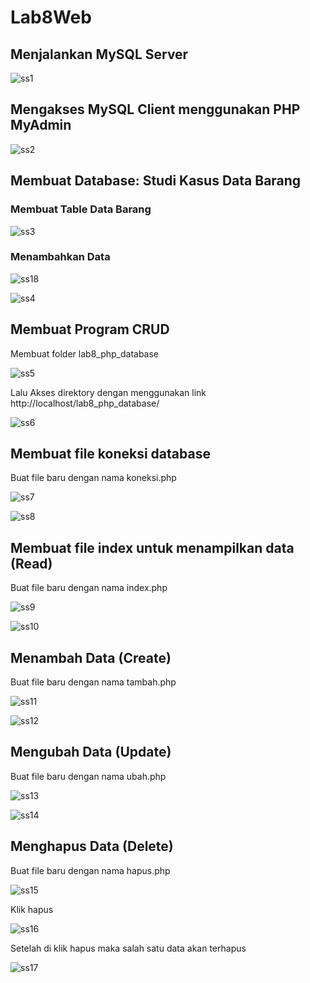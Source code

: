# Lab8Web

## Menjalankan MySQL Server
![ss1](https://github.com/FsBagaskorooooo/Lab8Web./assets/130354090/3e396689-eb06-441b-b25b-0e8f442944a2)

## Mengakses MySQL Client menggunakan PHP MyAdmin

![ss2](https://github.com/FsBagaskorooooo/Lab8Web./assets/130354090/fc03372f-b2a8-4f03-807f-31ff8b7c2028)

## Membuat Database: Studi Kasus Data Barang
### Membuat Table Data Barang
![ss3](https://github.com/FsBagaskorooooo/Lab8Web./assets/130354090/64e75a20-d5f7-47f1-b119-114661cf307b)

### Menambahkan Data

![ss18](https://github.com/FsBagaskorooooo/Lab8Web/assets/130354090/a4575ea2-a71e-43ee-8b02-f33559167a6a)

![ss4](https://github.com/FsBagaskorooooo/Lab8Web./assets/130354090/0ba7dbc1-370a-418c-bdc8-ee3a97e4644e)

## Membuat Program CRUD
Membuat folder lab8_php_database

![ss5](https://github.com/FsBagaskorooooo/Lab8Web./assets/130354090/0219ce85-9c2a-44e3-a123-460588940631)

Lalu Akses direktory dengan menggunakan link http://localhost/lab8_php_database/

![ss6](https://github.com/FsBagaskorooooo/Lab8Web./assets/130354090/78dcf730-c732-4a71-990c-6c4b234e8d05)

## Membuat file koneksi database
Buat file baru dengan nama koneksi.php

![ss7](https://github.com/FsBagaskorooooo/Lab8Web./assets/130354090/c41e004e-9a57-4fae-a696-fed7ca8c3b12)

![ss8](https://github.com/FsBagaskorooooo/Lab8Web./assets/130354090/694e66c3-e8c2-4e3f-8a56-a1a28c13d88f)

## Membuat file index untuk menampilkan data (Read)
Buat file baru dengan nama index.php

![ss9](https://github.com/FsBagaskorooooo/Lab8Web./assets/130354090/7c8aa1b5-187a-4f86-9a01-25fdaf0b175e)

![ss10](https://github.com/FsBagaskorooooo/Lab8Web./assets/130354090/82015708-e494-49b8-bc1d-3a6eefb85b39)

## Menambah Data (Create)
Buat file baru dengan nama tambah.php

![ss11](https://github.com/FsBagaskorooooo/Lab8Web./assets/130354090/254cc3e5-d71d-4974-bac5-9ba7583798c3)

![ss12](https://github.com/FsBagaskorooooo/Lab8Web./assets/130354090/ecf8edcd-a68b-4508-953b-bd83c51bd2ec)

## Mengubah Data (Update)
Buat file baru dengan nama ubah.php

![ss13](https://github.com/FsBagaskorooooo/Lab8Web./assets/130354090/da34edb4-f95f-4172-b9f3-d351bef3ca27)

![ss14](https://github.com/FsBagaskorooooo/Lab8Web./assets/130354090/3422141b-3557-4fbc-a981-2edb3c897d5f)

## Menghapus Data (Delete)
Buat file baru dengan nama hapus.php

![ss15](https://github.com/FsBagaskorooooo/Lab8Web./assets/130354090/71155db2-7cf4-49a2-a128-4ac127730951)

Klik hapus

![ss16](https://github.com/FsBagaskorooooo/Lab8Web./assets/130354090/1ac502da-c89c-4704-969e-9056dc2abaad)

Setelah di klik hapus maka salah satu data akan terhapus

![ss17](https://github.com/FsBagaskorooooo/Lab8Web./assets/130354090/97ffb2ea-4ade-430c-ad4e-902d3272a868)





